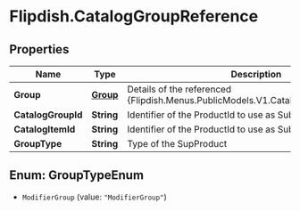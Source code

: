 # Flipdish.CatalogGroupReference

## Properties
Name | Type | Description | Notes
------------ | ------------- | ------------- | -------------
**Group** | [**Group**](Group.md) | Details of the referenced {Flipdish.Menus.PublicModels.V1.Catalog.Items.CatalogItem} | [optional] 
**CatalogGroupId** | **String** | Identifier of the ProductId to use as SubProduct | 
**CatalogItemId** | **String** | Identifier of the ProductId to use as SubProduct | [optional] 
**GroupType** | **String** | Type of the SupProduct | 


<a name="GroupTypeEnum"></a>
## Enum: GroupTypeEnum


* `ModifierGroup` (value: `"ModifierGroup"`)




